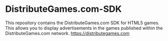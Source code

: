 # DistributeGames.com-SDK
This repository contains the DistributeGames.com SDK for HTML5 games. This allows you to display advertisements in the games published within the DistributeGames.com network. https://distributegames.com
